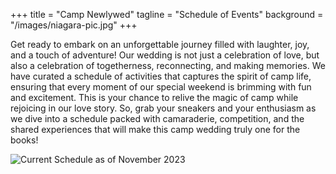 +++
title = "Camp Newlywed"
tagline = "Schedule of Events" 
background = "/images/niagara-pic.jpg" 
+++

Get ready to embark on an unforgettable journey filled with laughter, joy, and a touch of adventure! Our wedding is not just a celebration of love, but also a celebration of togetherness, reconnecting, and making memories. We have curated a schedule of activities that captures the spirit of camp life, ensuring that every moment of our special weekend is brimming with fun and excitement. This is your chance to relive the magic of camp while rejoicing in our love story. So, grab your sneakers and your enthusiasm as we dive into a schedule packed with camaraderie, competition, and the shared experiences that will make this camp wedding truly one for the books!

![Current Schedule as of November 2023](/images/schedule.jpeg)

